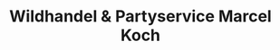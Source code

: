 ---
title: "Wildhandel & Partyservice Marcel Koch"
url: /springe/wildhandel-und-partyservice-marcel-koch/
shop: Metzgerei
---